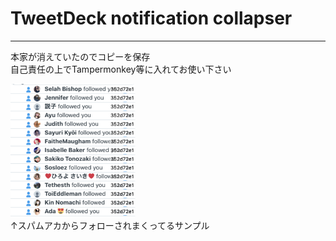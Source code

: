 # TweetDeck notification collapser
---
本家が消えていたのでコピーを保存<br>
自己責任の上でTampermonkey等に入れてお使い下さい

<img src="images/ss.png" alt="使用中のスクリーンショット" width=200 ><br>
↑スパムアカからフォローされまくってるサンプル